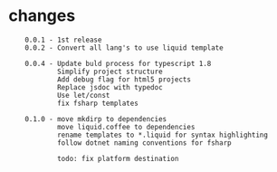 # changes

        0.0.1 - 1st release
        0.0.2 - Convert all lang's to use liquid template

        0.0.4 - Update buld process for typescript 1.8
                Simplify project structure
                Add debug flag for html5 projects
                Replace jsdoc with typedoc
                Use let/const
                fix fsharp templates

        0.1.0 - move mkdirp to dependencies
                move liquid.coffee to dependencies
                rename templates to *.liquid for syntax highlighting
                follow dotnet naming conventions for fsharp

                todo: fix platform destination
